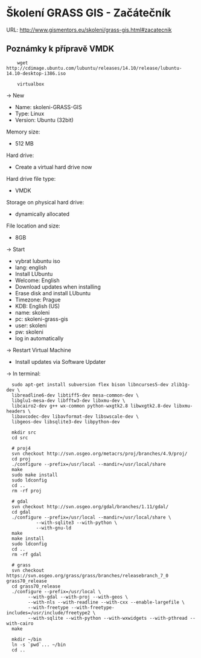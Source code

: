 Školení GRASS GIS - Začátečník
==============================

URL: http://www.gismentors.eu/skoleni/grass-gis.html#zacatecnik

Poznámky k přípravě VMDK
------------------------

        wget http://cdimage.ubuntu.com/lubuntu/releases/14.10/release/lubuntu-14.10-desktop-i386.iso

        virtualbox

-> New

* Name: skoleni-GRASS-GIS
* Type: Linux
* Version: Ubuntu (32bit)

Memory size:

* 512 MB

Hard drive:

* Create a virtual hard drive now

Hard drive file type:

* VMDK

Storage on physical hard drive:

* dynamically allocated

File location and size:

* 8GB

-> Start

* vybrat lubuntu iso
* lang: english
* Install LUbuntu
* Welcome: English
* Download updates when installing
* Erase disk and install LUbuntu
* Timezone: Prague
* KDB: English (US)
* name: skoleni
* pc: skoleni-grass-gis
* user: skoleni
* pw: skoleni
* log in automatically

-> Restart Virtual Machine

* Install updates via Software Updater

-> In terminal:

      sudo apt-get install subversion flex bison libncurses5-dev zlib1g-dev \
      libreadline6-dev libtiff5-dev mesa-common-dev \
      libglu1-mesa-dev libfftw3-dev libxmu-dev \
      libcairo2-dev g++ wx-common python-wxgtk2.8 libwxgtk2.8-dev libxmu-headers \
      libavcodec-dev libavformat-dev libswscale-dev \
      libgeos-dev libsqlite3-dev libpython-dev
   
      mkdir src
      cd src

      # proj4
      svn checkout http://svn.osgeo.org/metacrs/proj/branches/4.9/proj/
      cd proj
      ./configure --prefix=/usr/local --mandir=/usr/local/share
      make
      sudo make install
      sudo ldconfig
      cd ..
      rm -rf proj
      
      # gdal
      svn checkout http://svn.osgeo.org/gdal/branches/1.11/gdal/
      cd gdal
      ./configure --prefix=/usr/local --mandir=/usr/local/share \
               --with-sqlite3 --with-python \
               --with-gnu-ld 
      make
      make install
      sudo ldconfig
      cd ..
      rm -rf gdal
      
      # grass
      svn checkout https://svn.osgeo.org/grass/grass/branches/releasebranch_7_0 grass70_release
      cd grass70_release
      ./configure --prefix=/usr/local \
            --with-gdal --with-proj --with-geos \
            --with-nls --with-readline --with-cxx --enable-largefile \
            --with-freetype --with-freetype-includes=/usr/include/freetype2 \
            --with-sqlite --with-python --with-wxwidgets --with-pthread --with-cairo
      make
      
      mkdir ~/bin
      ln -s `pwd`... ~/bin
      cd ..